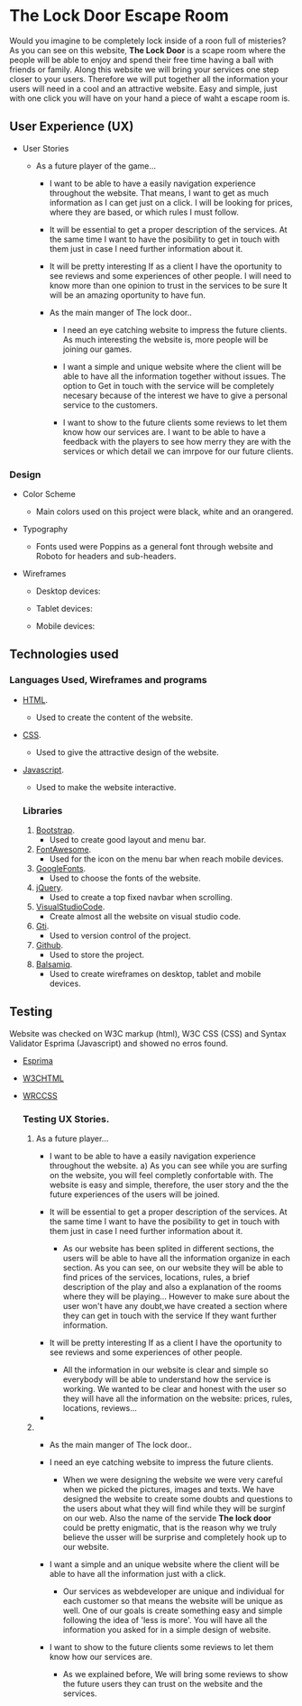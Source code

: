 # The Lock Door Escape Room
Would you imagine to be completely lock inside of a roon full of misteries? 
As you can see on this website, **The Lock Door** is a scape room where the people will be able to enjoy and spend their free time having a ball with friends or family. 
Along this website we will bring your services one step closer to your users. Therefore we will put together all the information your users will need in a cool and an attractive website. 
Easy and simple, just with one click you will have on your hand a piece of waht a escape room is. 




## User Experience (UX)

- User Stories

  - As a future player of the game...
       - I want to be able to have a easily navigation experience throughout the website. That means, I want to get as much information as I can get just on a click. I will be looking for prices, where they are based, or which rules I must follow. 
    
       - It will be essential to get a proper description of the services. At the same time I want to have the posibility to get in touch with them just in case I need further information about it. 

       - It will be pretty interesting If as a client I have the oportunity to see reviews and some experiences of other people. I will need to know more than one opinion to trust in the services to be sure It will be an amazing oportunity to have fun. 

    - As the main manger of The lock door..
       - I need an eye catching website to impress the future clients. As much interesting the website is, more people will be joining our games. 

       - I want a simple and unique website where the client will be able to have all the information together without issues. The option to Get in touch with the service will be completely necesary because of the interest we have to give a personal service to the customers.

       - I want to show to the future clients some reviews to let them know how our services are. I want to be able to have a feedback with the players to see how merry they are with the services or which detail we can imrpove for our future clients. 
  

  


### Design

  - Color Scheme
    - Main colors used on this project were black, white and an orangered.

  - Typography
    - Fonts used were Poppins as a general font through website and Roboto for headers and sub-headers.

  - Wireframes
    - Desktop devices:

    - Tablet devices: 

    - Mobile devices: 

## Technologies used

  ### Languages Used, Wireframes and programs

- [HTML](https://en.wikipedia.org/wiki/HTML#:~:text=Hypertext%20Markup%20Language%20(HTML)%20is,scripting%20languages%20such%20as%20JavaScript.).
    - Used to create the content of the website.

- [CSS](https://en.wikipedia.org/wiki/CSS).
    - Used to give the attractive design of the website.

- [Javascript](https://en.wikipedia.org/wiki/JavaScript).
    - Used to make the website interactive.

  ### Libraries 
  1. [Bootstrap](https://getbootstrap.com/).
     - Used to create good layout and menu bar.
  2. [FontAwesome](https://fontawesome.com/).
     - Used for the icon on the menu bar when reach mobile devices.
  3. [GoogleFonts](https://fonts.google.com/).
     - Used to choose the fonts of the website.
  4. [jQuery](https://en.wikipedia.org/wiki/JQuery).
     - Used to create a top fixed navbar when scrolling.
  5. [VisualStudioCode](https://code.visualstudio.com/).
     - Create almost all the website on visual studio code.
  6. [Gti](https://git-scm.com/).
     - Used to version control of the project.
  7. [Github](https://github.com/).
     - Used to store the project.
  8. [Balsamiq](https://balsamiq.com/wireframes/?gclid=Cj0KCQiAlZH_BRCgARIsAAZHSBkd367oC7MTQ3JSGyKp4-L14-RIxCOmcc_RS85PwgekpxOu6BzyCFcaAoDvEALw_wcB).
     - Used to create wireframes on desktop, tablet and mobile devices.

## Testing
Website was checked on W3C markup (html), W3C CSS (CSS) and Syntax Validator Esprima (Javascript) and showed no erros found.

  - [Esprima](https://esprima.org/demo/validate.html)
  - [W3CHTML](https://validator.w3.org/)
  - [WRCCSS](https://jigsaw.w3.org/css-validator/)

    ### Testing UX Stories.

    1. As a future player...
        - I want to be able to have a easily navigation experience throughout the website. 
            a) As you can see while you are surfing on the website, you will feel completly confortable with. The website is easy and simple, therefore, the user story and the the future experiences of the users will be joined. 

       - It will be essential to get a proper description of the services. At the same time I want to have the posibility to get in touch with them just in case I need further information about it. 
            -   As our website has been splited in different sections, the users will be able to have all the information organize in each section. As you can see, on our website they will be able to find prices of the services, locations, rules, a brief description of the play and also a explanation of the rooms where they will be playing... However to make sure about the user won't have any doubt,we have created a section where they can get in touch with the service If they want further information. 

       - It will be pretty interesting If as a client I have the oportunity to see reviews and some experiences of other people. 

            - All the information in our website is clear and simple so everybody will be able to understand how the service is working. We wanted to be clear and honest with the user so they will have all the information on the website: prices, rules, locations, reviews...

       - 
    2. - As the main manger of The lock door..
       - I need an eye catching website to impress the future clients. 
            - When we were designing the website we were very careful when we picked the pictures, images and texts. We have designed the website to create some doubts and questions to the users about what they will find while they will be surginf on our web. Also the name of the servide **The lock door** could be pretty enigmatic, that is the reason why we truly believe the usser will be surprise and completely hook up to our website. 

       - I want a simple and an unique website where the client will be able to have all the information just with a click. 
            - Our services as webdeveloper are unique and individual for each customer so that means the website will be unique as well. One of our goals is create something easy and simple following the idea of 'less is more'. You will have all the information you asked for in a simple design of website. 

       - I want to show to the future clients some reviews to let them know how our services are. 
            - As we explained before, We will bring some reviews to show the future users they can trust on the website and the services. 